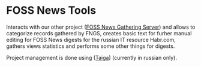 # FOSS News Tools 

Interacts with our other project ([FOSS News Gathering Server](https://github.com/foss-news/foss-news-gathering-server))
and allows to categorize records gathered by FNGS, creates basic text for furher manual editing for FOSS News digests for
the russian IT resource Habr.com, gathers views statistics and performs some other things for digests.

Project management is done using ([Taiga](https://taiga.permlug.org/project/fngs/)) (currently in russian only).
